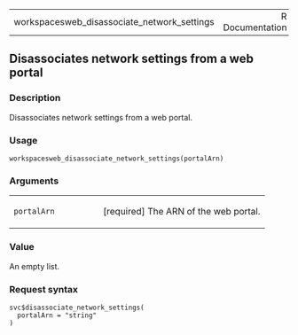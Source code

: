 <table style="width: 100%;">
<tbody>
<tr class="odd">
<td>workspacesweb_disassociate_network_settings</td>
<td style="text-align: right;">R Documentation</td>
</tr>
</tbody>
</table>

## Disassociates network settings from a web portal

### Description

Disassociates network settings from a web portal.

### Usage

    workspacesweb_disassociate_network_settings(portalArn)

### Arguments

<table>
<colgroup>
<col style="width: 35%" />
<col style="width: 65%" />
</colgroup>
<tbody>
<tr class="odd">
<td><code
id="workspacesweb_disassociate_network_settings_:_portalArn">portalArn</code></td>
<td><p>[required] The ARN of the web portal.</p></td>
</tr>
</tbody>
</table>

### Value

An empty list.

### Request syntax

    svc$disassociate_network_settings(
      portalArn = "string"
    )

